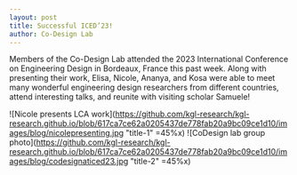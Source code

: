 ```yaml
---
layout: post
title: Successful ICED’23!
author: Co-Design Lab
---
```

Members of the Co-Design Lab attended the 2023 International Conference on Engineering Design in Bordeaux, France this past week. Along with presenting their work, Elisa, Nicole, Ananya, and Kosa were able to meet many wonderful engineering design researchers from different countries, attend interesting talks, and reunite with visiting scholar Samuele!


![Nicole presents LCA work](https://github.com/kgl-research/kgl-research.github.io/blob/617ca7ce62a0205437de778fab20a9bc09ce1d10/images/blog/nicolepresenting.jpg "title-1" =45%x) ![CoDesign lab group photo](https://github.com/kgl-research/kgl-research.github.io/blob/617ca7ce62a0205437de778fab20a9bc09ce1d10/images/blog/codesignaticed23.jpg "title-2" =45%x)
